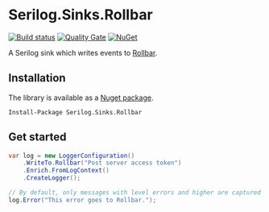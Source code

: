 # Serilog.Sinks.Rollbar

[![Build status](https://ci.appveyor.com/api/projects/status/6d4db0c1uapprb5h?svg=true)](https://ci.appveyor.com/project/olsh/serilog-sinks-rollbar)
[![Quality Gate](https://sonarcloud.io/api/project_badges/measure?project=serilog-sinks-rollbar&metric=alert_status)](https://sonarcloud.io/dashboard?id=serilog-sinks-rollbar)
[![NuGet](https://img.shields.io/nuget/v/Serilog.Sinks.Rollbar.svg)](https://www.nuget.org/packages/Serilog.Sinks.Rollbar/)

A Serilog sink which writes events to [Rollbar](https://rollbar.com/).

## Installation

The library is available as a [Nuget package](https://www.nuget.org/packages/Serilog.Sinks.Rollbar/).
```
Install-Package Serilog.Sinks.Rollbar
```

## Get started

```csharp
var log = new LoggerConfiguration()
    .WriteTo.Rollbar("Post server access token")
    .Enrich.FromLogContext()
    .CreateLogger();

// By default, only messages with level errors and higher are captured
log.Error("This error goes to Rollbar.");
```
